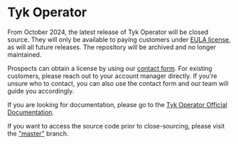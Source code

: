 # Tyk Operator

From October 2024, the latest release of Tyk Operator will be closed source. They will only be available to paying customers under [EULA license](./LICENSE.pdf), as will all future releases. The repository will be archived and no longer maintained.

Prospects can obtain a license by using our [contact form](https://tyk.io/contact/). For existing customers, please reach out to your account manager directly. If you’re unsure who to contact, you can also use the contact form and our team will guide you accordingly.

If you are looking for documentation, please go to the [Tyk Operator Official Documentation](https://tyk.io/docs/tyk-operator/).

If you want to access the source code prior to close-sourcing, please visit the ["master"](https://github.com/TykTechnologies/tyk-operator/tree/master) branch.
